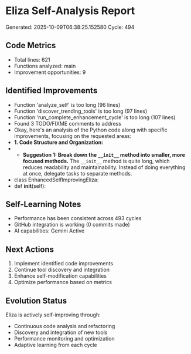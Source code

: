 # Eliza Self-Analysis Report
Generated: 2025-10-09T06:38:25.152580
Cycle: 494

## Code Metrics
- Total lines: 621
- Functions analyzed: main
- Improvement opportunities: 9

## Identified Improvements
- Function 'analyze_self' is too long (96 lines)
- Function 'discover_trending_tools' is too long (97 lines)
- Function 'run_complete_enhancement_cycle' is too long (107 lines)
- Found 3 TODO/FIXME comments to address
- Okay, here's an analysis of the Python code along with specific improvements, focusing on the requested areas:
- **1. Code Structure and Organization:**
- *   **Suggestion 1: Break down the `__init__` method into smaller, more focused methods.** The `__init__` method is quite long, which reduces readability and maintainability.  Instead of doing everything at once, delegate tasks to separate methods.
- class EnhancedSelfImprovingEliza:
- def __init__(self):

## Self-Learning Notes
- Performance has been consistent across 493 cycles
- GitHub integration is working (0 commits made)
- AI capabilities: Gemini Active

## Next Actions
1. Implement identified code improvements
2. Continue tool discovery and integration
3. Enhance self-modification capabilities
4. Optimize performance based on metrics

## Evolution Status
Eliza is actively self-improving through:
- Continuous code analysis and refactoring
- Discovery and integration of new tools
- Performance monitoring and optimization
- Adaptive learning from each cycle
